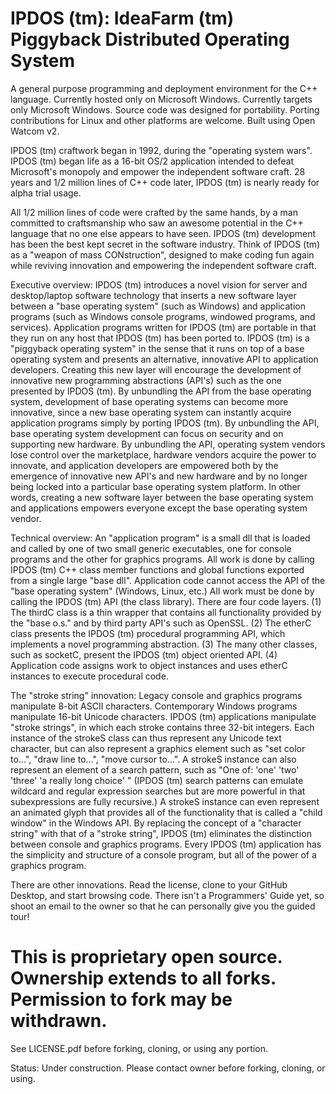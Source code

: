 # IPDOS (tm): IdeaFarm (tm) Piggyback Distributed Operating System
 A general purpose programming and deployment environment for the C++ language.
 Currently hosted only on Microsoft Windows.
 Currently targets only Microsoft Windows.
 Source code was designed for portability.
 Porting contributions for Linux and other platforms are welcome.
 Built using Open Watcom v2.

IPDOS (tm) craftwork began in 1992, during the "operating system wars".
IPDOS (tm) began life as a 16-bit OS/2 application intended to defeat Microsoft's monopoly and empower the independent software craft.
 28 years and 1/2 million lines of C++ code later, IPDOS (tm) is nearly ready for alpha trial usage.

All 1/2 million lines of code were crafted by the same hands, by a man committed to craftsmanship who saw an awesome potential in the C++ language that no one else appears to have seen.
 IPDOS (tm) development has been the best kept secret in the software industry.
 Think of IPDOS (tm) as a "weapon of mass CONstruction", designed to make coding fun again while reviving innovation and empowering the independent software craft.

Executive overview:
 IPDOS (tm) introduces a novel vision for server and desktop/laptop software technology that inserts a new software layer between a "base operating system" (such as Windows) and application programs (such as Windows console programs, windowed programs, and services).
 Application programs written for IPDOS (tm) are portable in that they run on any host that IPDOS (tm) has been ported to.
 IPDOS (tm) is a "piggyback operating system" in the sense that it runs on top of a base operating system and presents an alternative, innovative API to application developers.
 Creating this new layer will encourage the development of innovative new programming abstractions (API's) such as the one presented by IPDOS (tm).
 By unbundling the API from the base operating system, development of base operating systems can become more innovative, since a new base operating system can instantly acquire application programs simply by porting IPDOS (tm).
 By unbundling the API, base operating system development can focus on security and on supporting new hardware.
 By unbundling the API, operating system vendors lose control over the marketplace, hardware vendors acquire the power to innovate, and application developers are empowered both by the emergence of innovative new API's and new hardware and by no longer being locked into a particular base operating system platform.
 In other words, creating a new software layer between the base operating system and applications empowers everyone except the base operating system vendor.

Technical overview:
 An "application program" is a small dll that is loaded and called by one of two small generic executables, one for console programs and the other for graphics programs.
 All work is done by calling IPDOS (tm) C++ class member functions and global functions exported from a single large "base dll".
 Application code cannot access the API of the "base operating system" (Windows, Linux, etc.)
 All work must be done by calling the IPDOS (tm) API (the class library).
 There are four code layers.
 (1) The thirdC class is a thin wrapper that contains all functionality provided by the "base o.s." and by third party API's such as OpenSSL.
 (2) The etherC class presents the IPDOS (tm) procedural programming API, which implements a novel programming abstraction.
 (3) The many other classes, such as socketC, present the IPDOS (tm) object oriented API.
 (4) Application code assigns work to object instances and uses etherC instances to execute procedural code.

The "stroke string" innovation:
 Legacy console and graphics programs manipulate 8-bit ASCII characters.
 Contemporary Windows programs manipulate 16-bit Unicode characters.
 IPDOS (tm) applications manipulate "stroke strings", in which each stroke contains three 32-bit integers.
 Each instance of the strokeS class can thus represent any Unicode text character, but can also represent a graphics element such as "set color to...", "draw line to...", "move cursor to...".
 A strokeS instance can also represent an element of a search pattern, such as "One of: 'one' 'two' 'three' 'a really long choice' "
 (IPDOS (tm) search patterns can emulate wildcard and regular expression searches but are more powerful in that subexpressions are fully recursive.)
 A strokeS instance can even represent an animated glyph that provides all of the functionality that is called a "child window" in the Windows API.
 By replacing the concept of a "character string" with that of a "stroke string", IPDOS (tm) eliminates the distinction between console and graphics programs.
 Every IPDOS (tm) application has the simplicity and structure of a console program, but all of the power of a graphics program.

There are other innovations.
 Read the license, clone to your GitHub Desktop, and start browsing code.  There isn't a Programmers' Guide yet, so shoot an email to the owner so that he can personally give you the guided tour!

# This is proprietary open source.  Ownership extends to all forks.  Permission to fork may be withdrawn.
 See LICENSE.pdf before forking, cloning, or using any portion.

Status:  Under construction.  Please contact owner before forking, cloning, or using.

